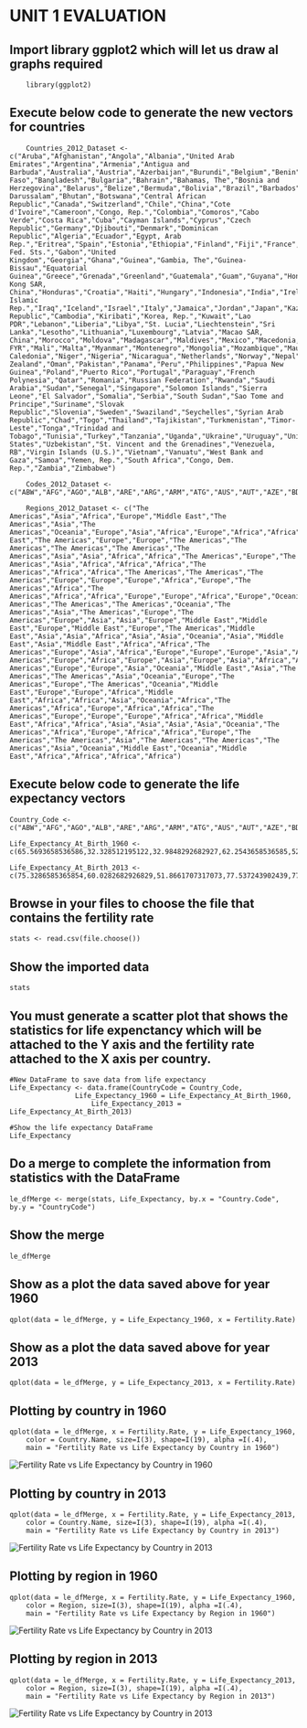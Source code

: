 # UNIT 1 EVALUATION

## Import library ggplot2 which will let us draw al graphs required

        library(ggplot2)
        
## Execute below code to generate the new vectors for countries

        Countries_2012_Dataset <- c("Aruba","Afghanistan","Angola","Albania","United Arab Emirates","Argentina","Armenia","Antigua and Barbuda","Australia","Austria","Azerbaijan","Burundi","Belgium","Benin","Burkina Faso","Bangladesh","Bulgaria","Bahrain","Bahamas, The","Bosnia and Herzegovina","Belarus","Belize","Bermuda","Bolivia","Brazil","Barbados","Brunei Darussalam","Bhutan","Botswana","Central African Republic","Canada","Switzerland","Chile","China","Cote d'Ivoire","Cameroon","Congo, Rep.","Colombia","Comoros","Cabo Verde","Costa Rica","Cuba","Cayman Islands","Cyprus","Czech Republic","Germany","Djibouti","Denmark","Dominican Republic","Algeria","Ecuador","Egypt, Arab Rep.","Eritrea","Spain","Estonia","Ethiopia","Finland","Fiji","France","Micronesia, Fed. Sts.","Gabon","United Kingdom","Georgia","Ghana","Guinea","Gambia, The","Guinea-Bissau","Equatorial Guinea","Greece","Grenada","Greenland","Guatemala","Guam","Guyana","Hong Kong SAR, China","Honduras","Croatia","Haiti","Hungary","Indonesia","India","Ireland","Iran, Islamic Rep.","Iraq","Iceland","Israel","Italy","Jamaica","Jordan","Japan","Kazakhstan","Kenya","Kyrgyz Republic","Cambodia","Kiribati","Korea, Rep.","Kuwait","Lao PDR","Lebanon","Liberia","Libya","St. Lucia","Liechtenstein","Sri Lanka","Lesotho","Lithuania","Luxembourg","Latvia","Macao SAR, China","Morocco","Moldova","Madagascar","Maldives","Mexico","Macedonia, FYR","Mali","Malta","Myanmar","Montenegro","Mongolia","Mozambique","Mauritania","Mauritius","Malawi","Malaysia","Namibia","New Caledonia","Niger","Nigeria","Nicaragua","Netherlands","Norway","Nepal","New Zealand","Oman","Pakistan","Panama","Peru","Philippines","Papua New Guinea","Poland","Puerto Rico","Portugal","Paraguay","French Polynesia","Qatar","Romania","Russian Federation","Rwanda","Saudi Arabia","Sudan","Senegal","Singapore","Solomon Islands","Sierra Leone","El Salvador","Somalia","Serbia","South Sudan","Sao Tome and Principe","Suriname","Slovak Republic","Slovenia","Sweden","Swaziland","Seychelles","Syrian Arab Republic","Chad","Togo","Thailand","Tajikistan","Turkmenistan","Timor-Leste","Tonga","Trinidad and Tobago","Tunisia","Turkey","Tanzania","Uganda","Ukraine","Uruguay","United States","Uzbekistan","St. Vincent and the Grenadines","Venezuela, RB","Virgin Islands (U.S.)","Vietnam","Vanuatu","West Bank and Gaza","Samoa","Yemen, Rep.","South Africa","Congo, Dem. Rep.","Zambia","Zimbabwe")

        Codes_2012_Dataset <- c("ABW","AFG","AGO","ALB","ARE","ARG","ARM","ATG","AUS","AUT","AZE","BDI","BEL","BEN","BFA","BGD","BGR","BHR","BHS","BIH","BLR","BLZ","BMU","BOL","BRA","BRB","BRN","BTN","BWA","CAF","CAN","CHE","CHL","CHN","CIV","CMR","COG","COL","COM","CPV","CRI","CUB","CYM","CYP","CZE","DEU","DJI","DNK","DOM","DZA","ECU","EGY","ERI","ESP","EST","ETH","FIN","FJI","FRA","FSM","GAB","GBR","GEO","GHA","GIN","GMB","GNB","GNQ","GRC","GRD","GRL","GTM","GUM","GUY","HKG","HND","HRV","HTI","HUN","IDN","IND","IRL","IRN","IRQ","ISL","ISR","ITA","JAM","JOR","JPN","KAZ","KEN","KGZ","KHM","KIR","KOR","KWT","LAO","LBN","LBR","LBY","LCA","LIE","LKA","LSO","LTU","LUX","LVA","MAC","MAR","MDA","MDG","MDV","MEX","MKD","MLI","MLT","MMR","MNE","MNG","MOZ","MRT","MUS","MWI","MYS","NAM","NCL","NER","NGA","NIC","NLD","NOR","NPL","NZL","OMN","PAK","PAN","PER","PHL","PNG","POL","PRI","PRT","PRY","PYF","QAT","ROU","RUS","RWA","SAU","SDN","SEN","SGP","SLB","SLE","SLV","SOM","SRB","SSD","STP","SUR","SVK","SVN","SWE","SWZ","SYC","SYR","TCD","TGO","THA","TJK","TKM","TLS","TON","TTO","TUN","TUR","TZA","UGA","UKR","URY","USA","UZB","VCT","VEN","VIR","VNM","VUT","PSE","WSM","YEM","ZAF","COD","ZMB","ZWE")

        Regions_2012_Dataset <- c("The Americas","Asia","Africa","Europe","Middle East","The Americas","Asia","The Americas","Oceania","Europe","Asia","Africa","Europe","Africa","Africa","Asia","Europe","Middle East","The Americas","Europe","Europe","The Americas","The Americas","The Americas","The Americas","The Americas","Asia","Asia","Africa","Africa","The Americas","Europe","The Americas","Asia","Africa","Africa","Africa","The Americas","Africa","Africa","The Americas","The Americas","The Americas","Europe","Europe","Europe","Africa","Europe","The Americas","Africa","The Americas","Africa","Africa","Europe","Europe","Africa","Europe","Oceania","Europe","Oceania","Africa","Europe","Asia","Africa","Africa","Africa","Africa","Africa","Europe","The Americas","The Americas","The Americas","Oceania","The Americas","Asia","The Americas","Europe","The Americas","Europe","Asia","Asia","Europe","Middle East","Middle East","Europe","Middle East","Europe","The Americas","Middle East","Asia","Asia","Africa","Asia","Asia","Oceania","Asia","Middle East","Asia","Middle East","Africa","Africa","The Americas","Europe","Asia","Africa","Europe","Europe","Europe","Asia","Africa","Europe","Africa","Asia","The Americas","Europe","Africa","Europe","Asia","Europe","Asia","Africa","Africa","Africa","Africa","Asia","Africa","Oceania","Africa","Africa","The Americas","Europe","Europe","Asia","Oceania","Middle East","Asia","The Americas","The Americas","Asia","Oceania","Europe","The Americas","Europe","The Americas","Oceania","Middle East","Europe","Europe","Africa","Middle East","Africa","Africa","Asia","Oceania","Africa","The Americas","Africa","Europe","Africa","Africa","The Americas","Europe","Europe","Europe","Africa","Africa","Middle East","Africa","Africa","Asia","Asia","Asia","Asia","Oceania","The Americas","Africa","Europe","Africa","Africa","Europe","The Americas","The Americas","Asia","The Americas","The Americas","The Americas","Asia","Oceania","Middle East","Oceania","Middle East","Africa","Africa","Africa","Africa")


## Execute below code to generate the life expectancy vectors

    Country_Code <- c("ABW","AFG","AGO","ALB","ARE","ARG","ARM","ATG","AUS","AUT","AZE","BDI","BEL","BEN","BFA","BGD","BGR","BHR","BHS","BIH","BLR","BLZ","BOL","BRA","BRB","BRN","BTN","BWA","CAF","CAN","CHE","CHL","CHN","CIV","CMR","COG","COL","COM","CPV","CRI","CUB","CYP","CZE","DEU","DJI","DNK","DOM","DZA","ECU","EGY","ERI","ESP","EST","ETH","FIN","FJI","FRA","FSM","GAB","GBR","GEO","GHA","GIN","GMB","GNB","GNQ","GRC","GRD","GTM","GUM","GUY","HKG","HND","HRV","HTI","HUN","IDN","IND","IRL","IRN","IRQ","ISL","ITA","JAM","JOR","JPN","KAZ","KEN","KGZ","KHM","KIR","KOR","KWT","LAO","LBN","LBR","LBY","LCA","LKA","LSO","LTU","LUX","LVA","MAC","MAR","MDA","MDG","MDV","MEX","MKD","MLI","MLT","MMR","MNE","MNG","MOZ","MRT","MUS","MWI","MYS","NAM","NCL","NER","NGA","NIC","NLD","NOR","NPL","NZL","OMN","PAK","PAN","PER","PHL","PNG","POL","PRI","PRT","PRY","PYF","QAT","ROU","RUS","RWA","SAU","SDN","SEN","SGP","SLB","SLE","SLV","SOM","SSD","STP","SUR","SVK","SVN","SWE","SWZ","SYR","TCD","TGO","THA","TJK","TKM","TLS","TON","TTO","TUN","TUR","TZA","UGA","UKR","URY","USA","UZB","VCT","VEN","VIR","VNM","VUT","WSM","YEM","ZAF","COD","ZMB","ZWE")

    Life_Expectancy_At_Birth_1960 <- c(65.5693658536586,32.328512195122,32.9848292682927,62.2543658536585,52.2432195121951,65.2155365853659,65.8634634146342,61.7827317073171,70.8170731707317,68.5856097560976,60.836243902439,41.2360487804878,69.7019512195122,37.2782682926829,34.4779024390244,45.8293170731707,69.2475609756098,52.0893658536585,62.7290487804878,60.2762195121951,67.7080975609756,59.9613658536585,42.1183170731707,54.2054634146342,60.7380487804878,62.5003658536585,32.3593658536585,50.5477317073171,36.4826341463415,71.1331707317073,71.3134146341463,57.4582926829268,43.4658048780488,36.8724146341463,41.523756097561,48.5816341463415,56.716756097561,41.4424390243903,48.8564146341463,60.5761951219512,63.9046585365854,69.5939268292683,70.3487804878049,69.3129512195122,44.0212682926829,72.1765853658537,51.8452682926829,46.1351219512195,53.215,48.0137073170732,37.3629024390244,69.1092682926829,67.9059756097561,38.4057073170732,68.819756097561,55.9584878048781,69.8682926829268,57.5865853658537,39.5701219512195,71.1268292682927,63.4318536585366,45.8314634146342,34.8863902439024,32.0422195121951,37.8404390243902,36.7330487804878,68.1639024390244,59.8159268292683,45.5316341463415,61.2263414634146,60.2787317073171,66.9997073170732,46.2883170731707,64.6086585365854,42.1000975609756,68.0031707317073,48.6403170731707,41.1719512195122,69.691756097561,44.945512195122,48.0306829268293,73.4286585365854,69.1239024390244,64.1918292682927,52.6852682926829,67.6660975609756,58.3675853658537,46.3624146341463,56.1280731707317,41.2320243902439,49.2159756097561,53.0013170731707,60.3479512195122,43.2044634146342,63.2801219512195,34.7831707317073,42.6411951219512,57.303756097561,59.7471463414634,46.5107073170732,69.8473170731707,68.4463902439024,69.7868292682927,64.6609268292683,48.4466341463415,61.8127804878049,39.9746829268293,37.2686341463415,57.0656341463415,60.6228048780488,28.2116097560976,67.6017804878049,42.7363902439024,63.7056097560976,48.3688048780488,35.0037073170732,43.4830975609756,58.7452195121951,37.7736341463415,59.4753414634146,46.8803902439024,58.6390243902439,35.5150487804878,37.1829512195122,46.9988292682927,73.3926829268293,73.549756097561,35.1708292682927,71.2365853658537,42.6670731707317,45.2904634146342,60.8817073170732,47.6915853658537,57.8119268292683,38.462243902439,67.6804878048781,68.7196097560976,62.8089268292683,63.7937073170732,56.3570487804878,61.2060731707317,65.6424390243903,66.0552926829268,42.2492926829268,45.6662682926829,48.1876341463415,38.206,65.6598292682927,49.3817073170732,30.3315365853659,49.9479268292683,36.9658780487805,31.6767073170732,50.4513658536585,59.6801219512195,69.9759268292683,68.9780487804878,73.0056097560976,44.2337804878049,52.768243902439,38.0161219512195,40.2728292682927,54.6993170731707,56.1535365853659,54.4586829268293,33.7271219512195,61.3645365853659,62.6575853658537,42.009756097561,45.3844146341463,43.6538780487805,43.9835609756098,68.2995365853659,67.8963902439025,69.7707317073171,58.8855365853659,57.7238780487805,59.2851219512195,63.7302195121951,59.0670243902439,46.4874878048781,49.969512195122,34.3638048780488,49.0362926829268,41.0180487804878,45.1098048780488,51.5424634146342)

    Life_Expectancy_At_Birth_2013 <- c(75.3286585365854,60.0282682926829,51.8661707317073,77.537243902439,77.1956341463415,75.9860975609756,74.5613658536585,75.7786585365854,82.1975609756098,80.890243902439,70.6931463414634,56.2516097560976,80.3853658536585,59.3120243902439,58.2406341463415,71.245243902439,74.4658536585366,76.5459512195122,75.0735365853659,76.2769268292683,72.4707317073171,69.9820487804878,67.9134390243903,74.1224390243903,75.3339512195122,78.5466585365854,69.1029268292683,64.3608048780488,49.8798780487805,81.4011219512195,82.7487804878049,81.1979268292683,75.3530243902439,51.2084634146342,55.0418048780488,61.6663902439024,73.8097317073171,62.9321707317073,72.9723658536585,79.2252195121951,79.2563902439025,79.9497804878049,78.2780487804878,81.0439024390244,61.6864634146342,80.3024390243903,73.3199024390244,74.5689512195122,75.648512195122,70.9257804878049,63.1778780487805,82.4268292682927,76.4243902439025,63.4421951219512,80.8317073170732,69.9179268292683,81.9682926829268,68.9733902439024,63.8435853658537,80.9560975609756,74.079512195122,61.1420731707317,58.216487804878,59.9992682926829,54.8384146341464,57.2908292682927,80.6341463414634,73.1935609756098,71.4863902439024,78.872512195122,66.3100243902439,83.8317073170732,72.9428536585366,77.1268292682927,62.4011463414634,75.2682926829268,68.7046097560976,67.6604146341463,81.0439024390244,75.1259756097561,69.4716829268293,83.1170731707317,82.290243902439,73.4689268292683,73.9014146341463,83.3319512195122,70.45,60.9537804878049,70.2024390243902,67.7720487804878,65.7665853658537,81.459756097561,74.462756097561,65.687243902439,80.1288780487805,60.5203902439024,71.6576829268293,74.9127073170732,74.2402926829268,49.3314634146342,74.1634146341464,81.7975609756098,73.9804878048781,80.3391463414634,73.7090487804878,68.811512195122,64.6739024390244,76.6026097560976,76.5326585365854,75.1870487804878,57.5351951219512,80.7463414634146,65.6540975609756,74.7583658536585,69.0618048780488,54.641512195122,62.8027073170732,74.46,61.466,74.567512195122,64.3438780487805,77.1219512195122,60.8281463414634,52.4421463414634,74.514756097561,81.1048780487805,81.4512195121951,69.222,81.4073170731707,76.8410487804878,65.9636829268293,77.4192195121951,74.2838536585366,68.1315609756097,62.4491707317073,76.8487804878049,78.7111951219512,80.3731707317073,72.7991707317073,76.3340731707317,78.4184878048781,74.4634146341463,71.0731707317073,63.3948292682927,74.1776341463415,63.1670487804878,65.878756097561,82.3463414634146,67.7189268292683,50.3631219512195,72.4981463414634,55.0230243902439,55.2209024390244,66.259512195122,70.99,76.2609756097561,80.2780487804878,81.7048780487805,48.9379268292683,74.7157804878049,51.1914878048781,59.1323658536585,74.2469268292683,69.4001707317073,65.4565609756098,67.5223658536585,72.6403414634147,70.3052926829268,73.6463414634147,75.1759512195122,64.2918292682927,57.7676829268293,71.159512195122,76.8361951219512,78.8414634146341,68.2275853658537,72.8108780487805,74.0744146341464,79.6243902439024,75.756487804878,71.669243902439,73.2503902439024,63.583512195122,56.7365853658537,58.2719268292683,59.2373658536585,55.633)

## Browse in your files to choose the file that contains the fertility rate

    stats <- read.csv(file.choose())

## Show the imported data

    stats

## You must generate a scatter plot that shows the statistics for life expenctancy which will be attached to the Y axis and the fertility rate attached to the X axis per country.

    #New DataFrame to save data from life expectancy
    Life_Expectancy <- data.frame(CountryCode = Country_Code, 
                    Life_Expectancy_1960 = Life_Expectancy_At_Birth_1960,
                        Life_Expectancy_2013 = Life_Expectancy_At_Birth_2013)

    #Show the life expectancy DataFrame
    Life_Expectancy

## Do a merge to complete the information from statistics with the DataFrame

    le_dfMerge <- merge(stats, Life_Expectancy, by.x = "Country.Code", by.y = "CountryCode")

## Show the merge

    le_dfMerge

## Show as a plot the data saved above for year 1960

    qplot(data = le_dfMerge, y = Life_Expectancy_1960, x = Fertility.Rate)

## Show as a plot the data saved above for year 2013

    qplot(data = le_dfMerge, y = Life_Expectancy_2013, x = Fertility.Rate)

## Plotting by country in 1960

    qplot(data = le_dfMerge, x = Fertility.Rate, y = Life_Expectancy_1960,
        color = Country.Name, size=I(3), shape=I(19), alpha =I(.4), 
        main = "Fertility Rate vs Life Expectancy by Country in 1960")

![Fertility Rate vs Life Expectancy by Country in 1960](https://github.com/ThunderboltMonkey/DataMining/blob/unit_1/Evaluation/1960.png)

## Plotting by country in 2013

    qplot(data = le_dfMerge, x = Fertility.Rate, y = Life_Expectancy_2013,
        color = Country.Name, size=I(3), shape=I(19), alpha =I(.4), 
        main = "Fertility Rate vs Life Expectancy by Country in 2013")

![Fertility Rate vs Life Expectancy by Country in 2013](https://github.com/ThunderboltMonkey/DataMining/blob/unit_1/Evaluation/2013.png)

## Plotting by region in 1960
    qplot(data = le_dfMerge, x = Fertility.Rate, y = Life_Expectancy_1960,
        color = Region, size=I(3), shape=I(19), alpha =I(.4), 
        main = "Fertility Rate vs Life Expectancy by Region in 1960")

![Fertility Rate vs Life Expectancy by Country in 2013](https://github.com/ThunderboltMonkey/DataMining/blob/unit_1/Evaluation/1960Region.png)

## Plotting by region in 2013

    qplot(data = le_dfMerge, x = Fertility.Rate, y = Life_Expectancy_2013,
        color = Region, size=I(3), shape=I(19), alpha =I(.4), 
        main = "Fertility Rate vs Life Expectancy by Region in 2013")

![Fertility Rate vs Life Expectancy by Country in 2013](https://github.com/ThunderboltMonkey/DataMining/blob/unit_1/Evaluation/2013Region.png)
